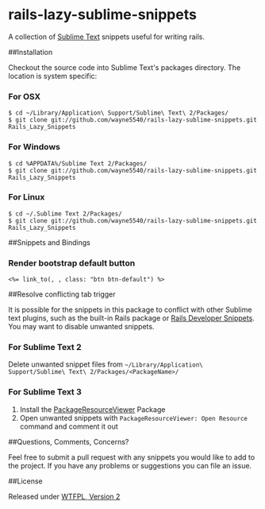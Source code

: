 rails-lazy-sublime-snippets
====================

A collection of [Sublime Text](http://www.sublimetext.com/) snippets useful for writing rails.

##Installation

Checkout the source code into Sublime Text's packages directory. The location is system specific:

### For OSX

    $ cd ~/Library/Application\ Support/Sublime\ Text\ 2/Packages/
    $ git clone git://github.com/wayne5540/rails-lazy-sublime-snippets.git Rails_Lazy_Snippets

### For Windows

    $ cd %APPDATA%/Sublime Text 2/Packages/
    $ git clone git://github.com/wayne5540/rails-lazy-sublime-snippets.git Rails_Lazy_Snippets

### For Linux

    $ cd ~/.Sublime Text 2/Packages/
    $ git clone git://github.com/wayne5540/rails-lazy-sublime-snippets.git Rails_Lazy_Snippets

##Snippets and Bindings


### Render bootstrap default button

```erb
<%= link_to(, , class: "btn btn-default") %>
```



##Resolve conflicting tab trigger

It is possible for the snippets in this package to conflict with other Sublime text plugins, such as the built-in Rails package or [Rails Developer Snippets](https://github.com/j10io/railsdev-sublime-snippets). You may want to disable unwanted snippets.

### For Sublime Text 2

Delete unwanted snippet files from `~/Library/Application\ Support/Sublime\ Text\ 2/Packages/<PackageName>/`

### For Sublime Text 3

1. Install the [PackageResourceViewer](https://github.com/skuroda/PackageResourceViewer) Package
2. Open unwanted snippets with `PackageResourceViewer: Open Resource` command and comment it out

##Questions, Comments, Concerns?

Feel free to submit a pull request with any snippets you would like to add to the project. If you have any problems or suggestions you can file an issue.

##License

Released under [WTFPL, Version 2](https://raw.github.com/wayne5540/rails-lazy-sublime-snippets/master/LICENSE.txt)
